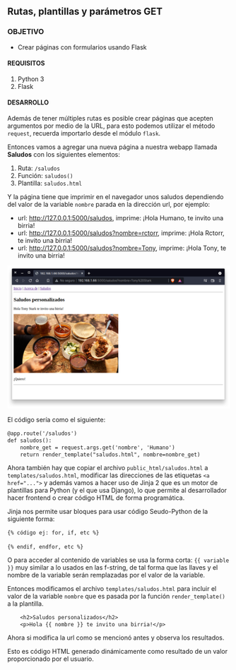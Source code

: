 
## Rutas, plantillas y parámetros GET

### OBJETIVO

- Crear páginas con formularios usando Flask

#### REQUISITOS

1. Python 3
2. Flask

#### DESARROLLO

Además de tener múltiples rutas es posible crear páginas que acepten argumentos por medio de la URL, para esto podemos utilizar el método `request`, recuerda importarlo desde el módulo `flask`.

Entonces vamos a agregar una nueva página a nuestra webapp llamada **Saludos** con los siguientes elementos:

1. Ruta: `/saludos`
2. Función: `saludos()`
3. Plantilla: `saludos.html`

Y la página tiene que imprimir en el navegador unos saludos dependiendo del valor de la variable `nombre` parada en la dirección url, por ejemplo:

- url: http://127.0.0.1:5000/saludos, imprime: ¡Hola Humano, te invito una birria!
- url: http://127.0.0.1:5000/saludos?nombre=rctorr, imprime: ¡Hola Rctorr, te invito una birria!
- url: http://127.0.0.1:5000/saludos?nombre=Tony, imprime: ¡Hola Tony, te invito una birria!

![Página saludos personalizados](media/saludos-personalizados.png)

El código sería como el siguiente:

```
@app.route('/saludos')
def saludos():
    nombre_get = request.args.get('nombre', 'Humano')
    return render_template("saludos.html", nombre=nombre_get)
```

Ahora también hay que copiar el archivo `public_html/saludos.html` a `templates/saludos.html`, modificar las direcciones de las etiquetas `<a href="...">` y además vamos a hacer uso de Jinja 2 que es un motor de plantillas para Python (y el que usa Django), lo que permite al desarrollador hacer frontend o crear código HTML de forma programática.

Jinja nos permite usar bloques para usar código Seudo-Python de la siguiente forma:

```
{% código ej: for, if, etc %}

{% endif, endfor, etc %}
```

O para acceder al contenido de variables se usa la forma corta: `{{ variable }}` muy similar a lo usados en las f-string, de tal forma que las llaves y el nombre de la variable serán remplazadas por el valor de la variable.

Entonces modificamos el archivo `templates/saludos.html` para incluir el valor de la variable `nombre` que es pasada por la función `render_template()` a la plantilla.

```
    <h2>Saludos personalizados</h2>
    <p>Hola {{ nombre }} te invito una birria!</p>
```

Ahora si modifica la url como se mencionó antes y observa los resultados.

Esto es código HTML generado dinámicamente como resultado de un valor proporcionado por el usuario.

